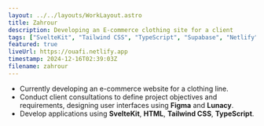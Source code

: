 ```yaml
---
layout: ../../layouts/WorkLayout.astro
title: Zahrour
description: Developing an E-commerce clothing site for a client
tags: ["SvelteKit", "Tailwind CSS", "TypeScript", "Supabase", "Netlify"]
featured: true
liveUrl: https://ouafi.netlify.app
timestamp: 2024-12-16T02:39:03Z
filename: zahrour
--- 
```


- Currently developing an e-commerce website for a clothing line.
- Conduct client consultations to define project objectives and requirements, designing user interfaces using **Figma** and **Lunacy**.
- Develop applications using **SvelteKit**, **HTML**, **Tailwind CSS**, **TypeScript**.